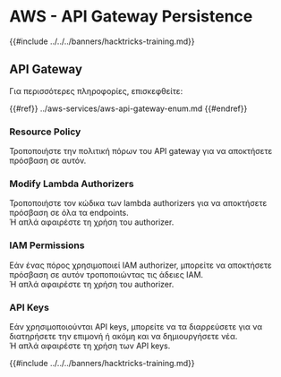 # AWS - API Gateway Persistence

{{#include ../../../banners/hacktricks-training.md}}

## API Gateway

Για περισσότερες πληροφορίες, επισκεφθείτε:

{{#ref}}
../aws-services/aws-api-gateway-enum.md
{{#endref}}

### Resource Policy

Τροποποιήστε την πολιτική πόρων του API gateway για να αποκτήσετε πρόσβαση σε αυτόν.

### Modify Lambda Authorizers

Τροποποιήστε τον κώδικα των lambda authorizers για να αποκτήσετε πρόσβαση σε όλα τα endpoints.\
Ή απλά αφαιρέστε τη χρήση του authorizer.

### IAM Permissions

Εάν ένας πόρος χρησιμοποιεί IAM authorizer, μπορείτε να αποκτήσετε πρόσβαση σε αυτόν τροποποιώντας τις άδειες IAM.\
Ή απλά αφαιρέστε τη χρήση του authorizer.

### API Keys

Εάν χρησιμοποιούνται API keys, μπορείτε να τα διαρρεύσετε για να διατηρήσετε την επιμονή ή ακόμη και να δημιουργήσετε νέα.\
Ή απλά αφαιρέστε τη χρήση των API keys.

{{#include ../../../banners/hacktricks-training.md}}
